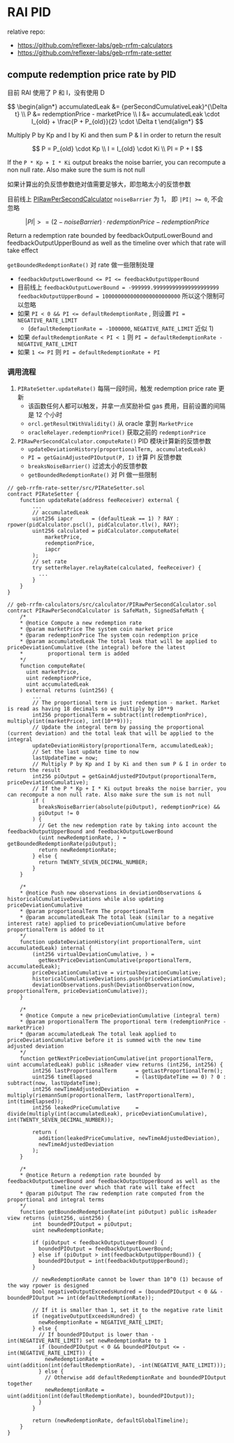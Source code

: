 # RAI PID

relative repo:

- <https://github.com/reflexer-labs/geb-rrfm-calculators>
- <https://github.com/reflexer-labs/geb-rrfm-rate-setter>

## compute redemption price rate by PID

目前 RAI 使用了 P 和 I，没有使用 D

$$
\begin{align*}
accumulatedLeak &= {perSecondCumulativeLeak}^{\Delta t} \\
P &= redemptionPrice - marketPrice \\
I &= accumulatedLeak \cdot I_{old} + \frac{P + P_{old}}{2} \cdot \Delta t
\end{align*}
$$

Multiply P by Kp and I by Ki and then sum P & I in order to return the result

$$
P = P_{old} \cdot Kp \\
I = I_{old} \cdot Ki \\
PI = P + I
$$

If the `P * Kp + I * Ki` output breaks the noise barrier, you can recompute a non null rate. Also make sure the sum is not null

如果计算出的负反馈参数绝对值需要足够大，即忽略太小的反馈参数

目前线上 [PIRawPerSecondCalculator](https://etherscan.io/address/0xdda334de7a9c57a641616492175ca203ba8cf981) `noiseBarrier` 为 1， 即 `|PI| >= 0`, 不会忽略

$$
|PI| >= (2 - noiseBarrier) \cdot redemptionPrice - redemptionPrice
$$

Return a redemption rate bounded by feedbackOutputLowerBound and feedbackOutputUpperBound as well as the timeline over which that rate will take effect

`getBoundedRedemptionRate()` 对 rate 做一些限制处理

- `feedbackOutputLowerBound <= PI <= feedbackOutputUpperBound`
- 目前线上 `feedbackOutputLowerBound = -999999.999999999999999999999` `feedbackOutputUpperBound = 1000000000000000000000000` 所以这个限制可以忽略
- 如果 `PI < 0 && PI <= defaultRedemptionRate` , 则设置 `PI = NEGATIVE_RATE_LIMIT`
  - (`defaultRedemptionRate = -1000000`, `NEGATIVE_RATE_LIMIT` 近似 1)
- 如果 `defaultRedemptionRate < PI < 1` 则 `PI = defaultRedemptionRate - NEGATIVE_RATE_LIMIT`
- 如果 `1 <= PI` 则 `PI = defaultRedemptionRate + PI`

### 调用流程

1. `PIRateSetter.updateRate()` 每隔一段时间，触发 redemption price rate 更新
   - 该函数任何人都可以触发，并拿一点奖励补偿 gas 费用，目前设置的间隔是 12 个小时
   - `orcl.getResultWithValidity()` 从 oracle 拿到 `MarketPrice`
   - `oracleRelayer.redemptionPrice()` 获取之前的 `redemptionPrice`
2. `PIRawPerSecondCalculator.computeRate()` PID 模块计算新的反馈参数
   - `updateDeviationHistory(proportionalTerm, accumulatedLeak)`
   - `PI = getGainAdjustedPIOutput(P, I)` 计算 PI 反馈参数
   - `breaksNoiseBarrier()` 过滤太小的反馈参数
   - `getBoundedRedemptionRate()` 对 PI 做一些限制

```solidity
// geb-rrfm-rate-setter/src/PIRateSetter.sol
contract PIRateSetter {
    function updateRate(address feeReceiver) external {
        ...
        // accumulatedLeak
        uint256 iapcr      = (defaultLeak == 1) ? RAY : rpower(pidCalculator.pscl(), pidCalculator.tlv(), RAY);
        uint256 calculated = pidCalculator.computeRate(
            marketPrice,
            redemptionPrice,
            iapcr
        );
        // set rate
        try setterRelayer.relayRate(calculated, feeReceiver) {
          ...
        }
    }
}

// geb-rrfm-calculators/src/calculator/PIRawPerSecondCalculator.sol
contract PIRawPerSecondCalculator is SafeMath, SignedSafeMath {
    /*
    * @notice Compute a new redemption rate
    * @param marketPrice The system coin market price
    * @param redemptionPrice The system coin redemption price
    * @param accumulatedLeak The total leak that will be applied to priceDeviationCumulative (the integral) before the latest
    *        proportional term is added
    */
    function computeRate(
      uint marketPrice,
      uint redemptionPrice,
      uint accumulatedLeak
    ) external returns (uint256) {
        ...
        // The proportional term is just redemption - market. Market is read as having 18 decimals so we multiply by 10**9
        int256 proportionalTerm = subtract(int(redemptionPrice), multiply(int(marketPrice), int(10**9)));
        // Update the integral term by passing the proportional (current deviation) and the total leak that will be applied to the integral
        updateDeviationHistory(proportionalTerm, accumulatedLeak);
        // Set the last update time to now
        lastUpdateTime = now;
        // Multiply P by Kp and I by Ki and then sum P & I in order to return the result
        int256 piOutput = getGainAdjustedPIOutput(proportionalTerm, priceDeviationCumulative);
        // If the P * Kp + I * Ki output breaks the noise barrier, you can recompute a non null rate. Also make sure the sum is not null
        if (
          breaksNoiseBarrier(absolute(piOutput), redemptionPrice) &&
          piOutput != 0
        ) {
          // Get the new redemption rate by taking into account the feedbackOutputUpperBound and feedbackOutputLowerBound
          (uint newRedemptionRate, ) = getBoundedRedemptionRate(piOutput);
          return newRedemptionRate;
        } else {
          return TWENTY_SEVEN_DECIMAL_NUMBER;
        }
    }

    /*
    * @notice Push new observations in deviationObservations & historicalCumulativeDeviations while also updating priceDeviationCumulative
    * @param proportionalTerm The proportionalTerm
    * @param accumulatedLeak The total leak (similar to a negative interest rate) applied to priceDeviationCumulative before proportionalTerm is added to it
    */
    function updateDeviationHistory(int proportionalTerm, uint accumulatedLeak) internal {
        (int256 virtualDeviationCumulative, ) =
          getNextPriceDeviationCumulative(proportionalTerm, accumulatedLeak);
        priceDeviationCumulative = virtualDeviationCumulative;
        historicalCumulativeDeviations.push(priceDeviationCumulative);
        deviationObservations.push(DeviationObservation(now, proportionalTerm, priceDeviationCumulative));
    }

    /*
    * @notice Compute a new priceDeviationCumulative (integral term)
    * @param proportionalTerm The proportional term (redemptionPrice - marketPrice)
    * @param accumulatedLeak The total leak applied to priceDeviationCumulative before it is summed with the new time adjusted deviation
    */
    function getNextPriceDeviationCumulative(int proportionalTerm, uint accumulatedLeak) public isReader view returns (int256, int256) {
        int256 lastProportionalTerm      = getLastProportionalTerm();
        uint256 timeElapsed              = (lastUpdateTime == 0) ? 0 : subtract(now, lastUpdateTime);
        int256 newTimeAdjustedDeviation  = multiply(riemannSum(proportionalTerm, lastProportionalTerm), int(timeElapsed));
        int256 leakedPriceCumulative     = divide(multiply(int(accumulatedLeak), priceDeviationCumulative), int(TWENTY_SEVEN_DECIMAL_NUMBER));

        return (
          addition(leakedPriceCumulative, newTimeAdjustedDeviation),
          newTimeAdjustedDeviation
        );
    }

    /*
    * @notice Return a redemption rate bounded by feedbackOutputLowerBound and feedbackOutputUpperBound as well as the
              timeline over which that rate will take effect
    * @param piOutput The raw redemption rate computed from the proportional and integral terms
    */
    function getBoundedRedemptionRate(int piOutput) public isReader view returns (uint256, uint256) {
        int  boundedPIOutput = piOutput;
        uint newRedemptionRate;

        if (piOutput < feedbackOutputLowerBound) {
          boundedPIOutput = feedbackOutputLowerBound;
        } else if (piOutput > int(feedbackOutputUpperBound)) {
          boundedPIOutput = int(feedbackOutputUpperBound);
        }

        // newRedemptionRate cannot be lower than 10^0 (1) because of the way rpower is designed
        bool negativeOutputExceedsHundred = (boundedPIOutput < 0 && -boundedPIOutput >= int(defaultRedemptionRate));

        // If it is smaller than 1, set it to the negative rate limit
        if (negativeOutputExceedsHundred) {
          newRedemptionRate = NEGATIVE_RATE_LIMIT;
        } else {
          // If boundedPIOutput is lower than -int(NEGATIVE_RATE_LIMIT) set newRedemptionRate to 1
          if (boundedPIOutput < 0 && boundedPIOutput <= -int(NEGATIVE_RATE_LIMIT)) {
            newRedemptionRate = uint(addition(int(defaultRedemptionRate), -int(NEGATIVE_RATE_LIMIT)));
          } else {
            // Otherwise add defaultRedemptionRate and boundedPIOutput together
            newRedemptionRate = uint(addition(int(defaultRedemptionRate), boundedPIOutput));
          }
        }

        return (newRedemptionRate, defaultGlobalTimeline);
    }
}
```

